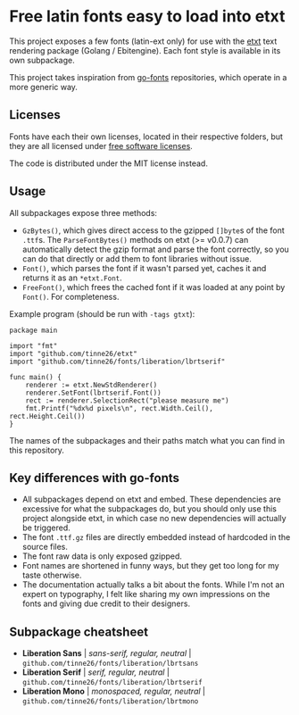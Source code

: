 # Free latin fonts easy to load into etxt

This project exposes a few fonts (latin-ext only) for use with the [etxt](https://github.com/tinne26/etxt) text rendering package (Golang / Ebitengine). Each font style is available in its own subpackage.

This project takes inspiration from [go-fonts](https://github.com/go-fonts) repositories, which operate in a more generic way.

## Licenses

Fonts have each their own licenses, located in their respective folders, but they are 
all licensed under [free software licenses](https://en.wikipedia.org/wiki/Free_software).

The code is distributed under the MIT license instead.

## Usage

All subpackages expose three methods:
- `GzBytes()`, which gives direct access to the gzipped `[]byte`s of the font `.ttf`s. The `ParseFontBytes()` methods on etxt (>= v0.0.7) can automatically detect the gzip format and parse the font correctly, so you can do that directly or add them to font libraries without issue.
- `Font()`, which parses the font if it wasn't parsed yet, caches it and returns it as an `*etxt.Font`.
- `FreeFont()`, which frees the cached font if it was loaded at any point by `Font()`. For completeness.

Example program (should be run with `-tags gtxt`):
```Golang
package main

import "fmt"
import "github.com/tinne26/etxt"
import "github.com/tinne26/fonts/liberation/lbrtserif"

func main() {
	renderer := etxt.NewStdRenderer()
	renderer.SetFont(lbrtserif.Font())
	rect := renderer.SelectionRect("please measure me")
	fmt.Printf("%dx%d pixels\n", rect.Width.Ceil(), rect.Height.Ceil())
}
```
The names of the subpackages and their paths match what you can find in this repository.

## Key differences with go-fonts

- All subpackages depend on etxt and embed. These dependencies are excessive for what the subpackages
  do, but you should only use this project alongside etxt, in which case no new dependencies will
  actually be triggered.
- The font `.ttf.gz` files are directly embedded instead of hardcoded in the source files.
- The font raw data is only exposed gzipped.
- Font names are shortened in funny ways, but they get too long for my taste otherwise.
- The documentation actually talks a bit about the fonts. While I'm not an expert on typography,
  I felt like sharing my own impressions on the fonts and giving due credit to their designers.

## Subpackage cheatsheet

- **Liberation Sans** | *sans-serif, regular, neutral* | `github.com/tinne26/fonts/liberation/lbrtsans`
- **Liberation Serif** | *serif, regular, neutral* | `github.com/tinne26/fonts/liberation/lbrtserif`
- **Liberation Mono** | *monospaced, regular, neutral* | `github.com/tinne26/fonts/liberation/lbrtmono`

